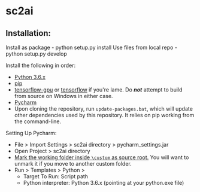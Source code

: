 # sc2ai

## Installation:
Install as package - python setup.py install
Use files from local repo - python setup.py develop

Install the following in order:
* [Python 3.6.x](https://www.python.org/downloads/)
* [pip](https://pip.pypa.io/en/stable/installing/)
* [tensorflow-gpu](https://www.tensorflow.org/install/gpu) or [tensorflow](https://www.tensorflow.org/install/pip) if you're lame. Do **_not_** attempt to build from source on Windows in either case.
* [Pycharm](https://www.jetbrains.com/pycharm/download/#section=windows)
* Upon cloning the repository, run `update-packages.bat`, which will update other dependencies used by this repository. It relies on pip working from the command-line.

Setting Up Pycharm:
* File > Import Settings > sc2ai directory > pycharm_settings.jar
* Open Project > sc2ai directory
* [Mark the working folder inside `\custom` as source root.](https://stackoverflow.com/questions/31432976/pycharm-not-recognizing-packages-even-when-init-py-exits) You will want to unmark it if you move to another custom folder.
* Run > Templates > Python > 
  * Target To Run: Script path
  * Python interpreter: Python 3.6.x (pointing at your python.exe file)
